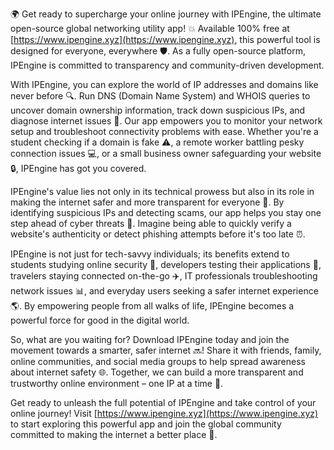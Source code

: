 🌍 Get ready to supercharge your online journey with IPEngine, the ultimate open-source global networking utility app! 💥 Available 100% free at [https://www.ipengine.xyz](https://www.ipengine.xyz), this powerful tool is designed for everyone, everywhere 🛡️. As a fully open-source platform, IPEngine is committed to transparency and community-driven development.

With IPEngine, you can explore the world of IP addresses and domains like never before 🔍. Run DNS (Domain Name System) and WHOIS queries to uncover domain ownership information, track down suspicious IPs, and diagnose internet issues 📡. Our app empowers you to monitor your network setup and troubleshoot connectivity problems with ease. Whether you're a student checking if a domain is fake ⚠️, a remote worker battling pesky connection issues 💻, or a small business owner safeguarding your website 🔒, IPEngine has got you covered.

IPEngine's value lies not only in its technical prowess but also in its role in making the internet safer and more transparent for everyone 🌟. By identifying suspicious IPs and detecting scams, our app helps you stay one step ahead of cyber threats 🚨. Imagine being able to quickly verify a website's authenticity or detect phishing attempts before it's too late ⏰.

IPEngine is not just for tech-savvy individuals; its benefits extend to students studying online security 🔭, developers testing their applications 💸, travelers staying connected on-the-go ✈️, IT professionals troubleshooting network issues 📊, and everyday users seeking a safer internet experience 🌎. By empowering people from all walks of life, IPEngine becomes a powerful force for good in the digital world.

So, what are you waiting for? Download IPEngine today and join the movement towards a smarter, safer internet 🔜! Share it with friends, family, online communities, and social media groups to help spread awareness about internet safety 🌐. Together, we can build a more transparent and trustworthy online environment – one IP at a time 💪.

Get ready to unleash the full potential of IPEngine and take control of your online journey! Visit [https://www.ipengine.xyz](https://www.ipengine.xyz) to start exploring this powerful app and join the global community committed to making the internet a better place 🌟.